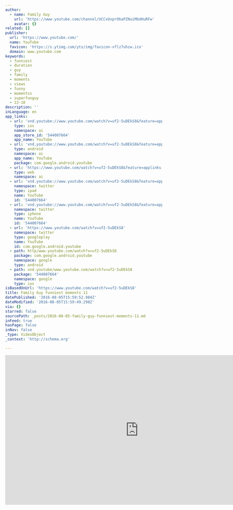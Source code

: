 ```yaml
---
author:
  - name: Family Guy
    url: 'https://www.youtube.com/channel/UCCxUxprObaPZNuiMbdHuRFw'
    avatar: {}
related: []
publisher:
  url: 'https://www.youtube.com/'
  name: YouTube
  favicon: 'https://s.ytimg.com/yts/img/favicon-vflz7uhzw.ico'
  domain: www.youtube.com
keywords:
  - funniest
  - duration
  - guy
  - family
  - moments
  - views
  - funny
  - momentss
  - superfunguy
  - 13-18
description: ''
inLanguage: en
app_links:
  - url: 'vnd.youtube://www.youtube.com/watch?v=uf2-5uDEkS8&feature=applinks'
    type: ios
    namespace: ai
    app_store_id: '544007664'
    app_name: YouTube
  - url: 'vnd.youtube://www.youtube.com/watch?v=uf2-5uDEkS8&feature=applinks'
    type: android
    namespace: ai
    app_name: YouTube
    package: com.google.android.youtube
  - url: 'https://www.youtube.com/watch?v=uf2-5uDEkS8&feature=applinks'
    type: web
    namespace: ai
  - url: 'vnd.youtube://www.youtube.com/watch?v=uf2-5uDEkS8&feature=applinks'
    namespace: twitter
    type: ipad
    name: YouTube
    id: '544007664'
  - url: 'vnd.youtube://www.youtube.com/watch?v=uf2-5uDEkS8&feature=applinks'
    namespace: twitter
    type: iphone
    name: YouTube
    id: '544007664'
  - url: 'https://www.youtube.com/watch?v=uf2-5uDEkS8'
    namespace: twitter
    type: googleplay
    name: YouTube
    id: com.google.android.youtube
  - path: http/www.youtube.com/watch?v=uf2-5uDEkS8
    package: com.google.android.youtube
    namespace: google
    type: android
  - path: vnd.youtube/www.youtube.com/watch?v=uf2-5uDEkS8
    package: '544007664'
    namespace: google
    type: ios
isBasedOnUrl: 'https://www.youtube.com/watch?v=uf2-5uDEkS8'
title: Family Guy funniest moments 11
datePublished: '2016-08-05T15:59:52.984Z'
dateModified: '2016-08-05T15:59:49.298Z'
via: {}
starred: false
sourcePath: _posts/2016-08-05-family-guy-funniest-moments-11.md
inFeed: true
hasPage: false
inNav: false
_type: VideoObject
_context: 'http://schema.org'

---
```

<iframe src="https://cdn.embedly.com/widgets/media.html?src=https%3A%2F%2Fwww.youtube.com%2Fembed%2Fuf2-5uDEkS8%3Ffeature%3Doembed&amp;url=http%3A%2F%2Fwww.youtube.com%2Fwatch%3Fv%3Duf2-5uDEkS8&amp;image=https%3A%2F%2Fi.ytimg.com%2Fvi%2Fuf2-5uDEkS8%2Fhqdefault.jpg&amp;key=b7d04c9b404c499eba89ee7072e1c4f7&amp;type=text%2Fhtml&amp;schema=youtube" width="854" height="480" scrolling="no" frameborder="0" allowfullscreen="" style=""></iframe>